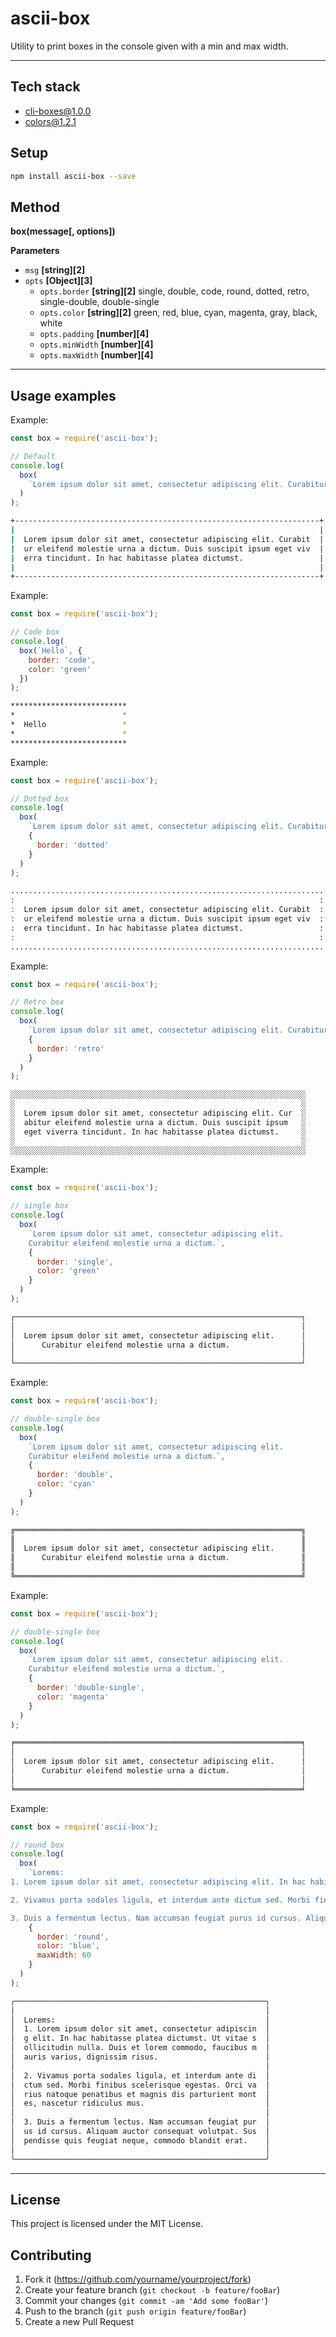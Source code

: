 # ascii-box

Utility to print boxes in the console given with a min and max width.

---

## Tech stack

* cli-boxes@1.0.0
* colors@1.2.1

## Setup

```sh
npm install ascii-box --save
```

## Method

**box(message[, options])**

**Parameters**

* `msg` **[string][2]**
* `opts` **[Object][3]**
  * `opts.border` **[string][2]** single, double, code, round, dotted, retro, single-double, double-single
  * `opts.color` **[string][2]** green, red, blue, cyan, magenta, gray, black, white
  * `opts.padding` **[number][4]**
  * `opts.minWidth` **[number][4]**
  * `opts.maxWidth` **[number][4]**

---

## Usage examples

Example:

```javascript
const box = require('ascii-box');

// Default
console.log(
  box(
    `Lorem ipsum dolor sit amet, consectetur adipiscing elit. Curabitur eleifend molestie urna a dictum. Duis suscipit ipsum eget viverra tincidunt. In hac habitasse platea dictumst.`
  )
);
```

```sh
+--------------------------------------------------------------------+
|                                                                    |
|  Lorem ipsum dolor sit amet, consectetur adipiscing elit. Curabit  |
|  ur eleifend molestie urna a dictum. Duis suscipit ipsum eget viv  |
|  erra tincidunt. In hac habitasse platea dictumst.                 |
|                                                                    |
+--------------------------------------------------------------------+
```

Example:

```javascript
const box = require('ascii-box');

// Code box
console.log(
  box(`Hello`, {
    border: 'code',
    color: 'green'
  })
);
```

```sh
**************************
*                        *
*  Hello                 *
*                        *
**************************
```

Example:

```javascript
const box = require('ascii-box');

// Dotted box
console.log(
  box(
    `Lorem ipsum dolor sit amet, consectetur adipiscing elit. Curabitur eleifend molestie urna a dictum. Duis suscipit ipsum eget viverra tincidunt. In hac habitasse platea dictumst.`,
    {
      border: 'dotted'
    }
  )
);
```

```sh
......................................................................
:                                                                    :
:  Lorem ipsum dolor sit amet, consectetur adipiscing elit. Curabit  :
:  ur eleifend molestie urna a dictum. Duis suscipit ipsum eget viv  :
:  erra tincidunt. In hac habitasse platea dictumst.                 :
:                                                                    :
......................................................................
```

Example:

```javascript
const box = require('ascii-box');

// Retro box
console.log(
  box(
    `Lorem ipsum dolor sit amet, consectetur adipiscing elit. Curabitur eleifend molestie urna a dictum. Duis suscipit ipsum eget viverra tincidunt. In hac habitasse platea dictumst.`,
    {
      border: 'retro'
    }
  )
);
```

```sh
░░░░░░░░░░░░░░░░░░░░░░░░░░░░░░░░░░░░░░░░░░░░░░░░░░░░░░░░░░░░░░░░░░
░                                                                ░
░  Lorem ipsum dolor sit amet, consectetur adipiscing elit. Cur  ░
░  abitur eleifend molestie urna a dictum. Duis suscipit ipsum   ░
░  eget viverra tincidunt. In hac habitasse platea dictumst.     ░
░                                                                ░
░░░░░░░░░░░░░░░░░░░░░░░░░░░░░░░░░░░░░░░░░░░░░░░░░░░░░░░░░░░░░░░░░░
```

Example:

```javascript
const box = require('ascii-box');

// single box
console.log(
  box(
    `Lorem ipsum dolor sit amet, consectetur adipiscing elit.
    Curabitur eleifend molestie urna a dictum.`,
    {
      border: 'single',
      color: 'green'
    }
  )
);
```

```sh
┌────────────────────────────────────────────────────────────────┐
│                                                                │
│  Lorem ipsum dolor sit amet, consectetur adipiscing elit.      │
│      Curabitur eleifend molestie urna a dictum.                │
│                                                                │
└────────────────────────────────────────────────────────────────┘
```

Example:

```javascript
const box = require('ascii-box');

// double-single box
console.log(
  box(
    `Lorem ipsum dolor sit amet, consectetur adipiscing elit.
    Curabitur eleifend molestie urna a dictum.`,
    {
      border: 'double',
      color: 'cyan'
    }
  )
);
```

```sh
╔════════════════════════════════════════════════════════════════╗
║                                                                ║
║  Lorem ipsum dolor sit amet, consectetur adipiscing elit.      ║
║      Curabitur eleifend molestie urna a dictum.                ║
║                                                                ║
╚════════════════════════════════════════════════════════════════╝
```

Example:

```javascript
const box = require('ascii-box');

// double-single box
console.log(
  box(
    `Lorem ipsum dolor sit amet, consectetur adipiscing elit.
    Curabitur eleifend molestie urna a dictum.`,
    {
      border: 'double-single',
      color: 'magenta'
    }
  )
);
```

```sh
╒════════════════════════════════════════════════════════════════╕
│                                                                │
│  Lorem ipsum dolor sit amet, consectetur adipiscing elit.      │
│      Curabitur eleifend molestie urna a dictum.                │
│                                                                │
╘════════════════════════════════════════════════════════════════╛
```

Example:

```javascript
const box = require('ascii-box');

// round box
console.log(
  box(
    `Lorems:
1. Lorem ipsum dolor sit amet, consectetur adipiscing elit. In hac habitasse platea dictumst. Ut vitae sollicitudin nulla. Duis et lorem commodo, faucibus mauris varius, dignissim risus.

2. Vivamus porta sodales ligula, et interdum ante dictum sed. Morbi finibus scelerisque egestas. Orci varius natoque penatibus et magnis dis parturient montes, nascetur ridiculus mus.

3. Duis a fermentum lectus. Nam accumsan feugiat purus id cursus. Aliquam auctor consequat volutpat. Suspendisse quis feugiat neque, commodo blandit erat.`,
    {
      border: 'round',
      color: 'blue',
      maxWidth: 60
    }
  )
);
```

```sh
╭────────────────────────────────────────────────────────╮
│                                                        │
│  Lorems:                                               │
│  1. Lorem ipsum dolor sit amet, consectetur adipiscin  │
│  g elit. In hac habitasse platea dictumst. Ut vitae s  │
│  ollicitudin nulla. Duis et lorem commodo, faucibus m  │
│  auris varius, dignissim risus.                        │
│                                                        │
│  2. Vivamus porta sodales ligula, et interdum ante di  │
│  ctum sed. Morbi finibus scelerisque egestas. Orci va  │
│  rius natoque penatibus et magnis dis parturient mont  │
│  es, nascetur ridiculus mus.                           │
│                                                        │
│  3. Duis a fermentum lectus. Nam accumsan feugiat pur  │
│  us id cursus. Aliquam auctor consequat volutpat. Sus  │
│  pendisse quis feugiat neque, commodo blandit erat.    │
│                                                        │
╰────────────────────────────────────────────────────────╯
```

---

## License

This project is licensed under the MIT License.

## Contributing

1.  Fork it (<https://github.com/yourname/yourproject/fork>)
2.  Create your feature branch (`git checkout -b feature/fooBar`)
3.  Commit your changes (`git commit -am 'Add some fooBar'`)
4.  Push to the branch (`git push origin feature/fooBar`)
5.  Create a new Pull Request
